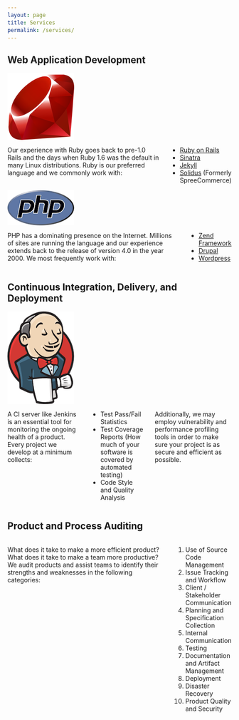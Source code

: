 ```yaml
---
layout: page
title: Services
permalink: /services/
---
```


Web Application Development
---------------------------

<div class="row">
  <div class="three columns text-center">
    <img class="u-max-full-width" src="/images/ruby.png">
  </div>
  <div class="nine columns">
    <p>
      Our experience with Ruby goes back to pre-1.0 Rails and the days when Ruby
      1.6 was the default in many Linux distributions. Ruby is our preferred
      language and we commonly work with:
    </p>
    <ul>
      <li><a href="http://rubyonrails.org" target="_blank">Ruby on Rails</a></li>
      <li><a href="http://www.sinatrarb.com" target="_blank">Sinatra</a></li>
      <li><a href="http://jekyllrb.com" target="_blank">Jekyll</a></li>
      <li><a href="http://solidus.io" target="_blank">Solidus</a> (Formerly SpreeCommerce)</li>
    </ul>
  </div>
</div>

<div class="row">
  <div class="three columns text-center">
    <img class="u-max-full-width" src="/images/php.png">
  </div>
  <div class="nine columns">
    <p>
      PHP has a dominating presence on the Internet. Millions of sites are
      running the language and our experience extends back to the release of
      version 4.0 in the year 2000. We most frequently work with:
    </p>
    <ul>
      <li><a href="http://framework.zend.com" target="_blank">Zend Framework</a></li>
      <li><a href="https://www.drupal.org" target="_blank">Drupal</a></li>
      <li><a href="https://wordpress.org" target="_blank">Wordpress</a></li>
    </ul>
  </div>
</div>

Continuous Integration, Delivery, and Deployment
------------------------------------------------

<div class="row">
  <div class="three columns text-center">
    <img class="u-max-full-width" src="/images/jenkins.png">
  </div>
  <div class="nine columns">
    <p>
      A CI server like Jenkins is an essential tool for monitoring the ongoing
      health of a product. Every project we develop at a minimum collects:
    </p>
    <ul>
      <li>Test Pass/Fail Statistics</li>
      <li>Test Coverage Reports (How much of your software is covered by automated testing)</li>
      <li>Code Style and Quality Analysis</li>
    </ul>
    <p>
      Additionally, we may employ vulnerability and performance profiling tools
      in order to make sure your project is as secure and efficient as possible.
    </p>
  </div>
</div>

Product and Process Auditing
----------------------------

<div class="row">
  <div class="twelve columns">
    <p>
      What does it take to make a more efficient product? What does it take to
      make a team more productive? We audit products and assist teams to
      identify their strengths and weaknesses in the following categories:
    </p>
    <ol>
      <li>Use of Source Code Management</li>
      <li>Issue Tracking and Workflow</li>
      <li>Client / Stakeholder Communication</li>
      <li>Planning and Specification Collection</li>
      <li>Internal Communication</li>
      <li>Testing</li>
      <li>Documentation and Artifact Management</li>
      <li>Deployment</li>
      <li>Disaster Recovery</li>
      <li>Product Quality and Security</li>
    </ol>
  </div>
</div>